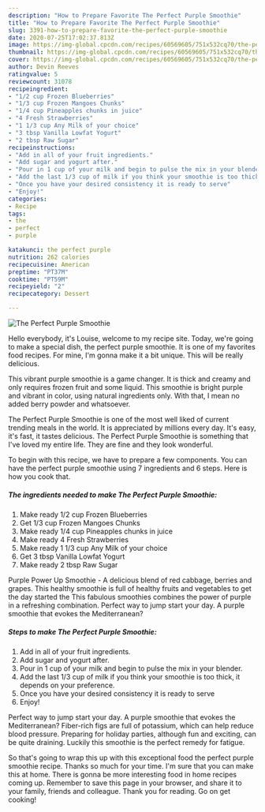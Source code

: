 ```yaml
---
description: "How to Prepare Favorite The Perfect Purple Smoothie"
title: "How to Prepare Favorite The Perfect Purple Smoothie"
slug: 3391-how-to-prepare-favorite-the-perfect-purple-smoothie
date: 2020-07-25T17:02:37.813Z
image: https://img-global.cpcdn.com/recipes/60569605/751x532cq70/the-perfect-purple-smoothie-recipe-main-photo.jpg
thumbnail: https://img-global.cpcdn.com/recipes/60569605/751x532cq70/the-perfect-purple-smoothie-recipe-main-photo.jpg
cover: https://img-global.cpcdn.com/recipes/60569605/751x532cq70/the-perfect-purple-smoothie-recipe-main-photo.jpg
author: Devin Reeves
ratingvalue: 5
reviewcount: 31078
recipeingredient:
- "1/2 cup Frozen Blueberries"
- "1/3 cup Frozen Mangoes Chunks"
- "1/4 cup Pineapples chunks in juice"
- "4 Fresh Strawberries"
- "1 1/3 cup Any Milk of your choice"
- "3 tbsp Vanilla Lowfat Yogurt"
- "2 tbsp Raw Sugar"
recipeinstructions:
- "Add in all of your fruit ingredients."
- "Add sugar and yogurt after."
- "Pour in 1 cup of your milk and begin to pulse the mix in your blender."
- "Add the last 1/3 cup of milk if you think your smoothie is too thick, it depends on your preference."
- "Once you have your desired consistency it is ready to serve"
- "Enjoy!"
categories:
- Recipe
tags:
- the
- perfect
- purple

katakunci: the perfect purple 
nutrition: 262 calories
recipecuisine: American
preptime: "PT37M"
cooktime: "PT59M"
recipeyield: "2"
recipecategory: Dessert

---
```



![The Perfect Purple Smoothie](https://img-global.cpcdn.com/recipes/60569605/751x532cq70/the-perfect-purple-smoothie-recipe-main-photo.jpg)

Hello everybody, it's Louise, welcome to my recipe site. Today, we're going to make a special dish, the perfect purple smoothie. It is one of my favorites food recipes. For mine, I'm gonna make it a bit unique. This will be really delicious.

This vibrant purple smoothie is a game changer. It is thick and creamy and only requires frozen fruit and some liquid. This smoothie is bright purple and vibrant in color, using natural ingredients only. With that, I mean no added berry powder and whatsoever.

The Perfect Purple Smoothie is one of the most well liked of current trending meals in the world. It is appreciated by millions every day. It's easy, it's fast, it tastes delicious. The Perfect Purple Smoothie is something that I've loved my entire life. They are fine and they look wonderful.


To begin with this recipe, we have to prepare a few components. You can have the perfect purple smoothie using 7 ingredients and 6 steps. Here is how you cook that.

<!--inarticleads1-->

##### The ingredients needed to make The Perfect Purple Smoothie:

1. Make ready 1/2 cup Frozen Blueberries
1. Get 1/3 cup Frozen Mangoes Chunks
1. Make ready 1/4 cup Pineapples chunks in juice
1. Make ready 4 Fresh Strawberries
1. Make ready 1 1/3 cup Any Milk of your choice
1. Get 3 tbsp Vanilla Lowfat Yogurt
1. Make ready 2 tbsp Raw Sugar


Purple Power Up Smoothie - A delicious blend of red cabbage, berries and grapes. This healthy smoothie is full of healthy fruits and vegetables to get the day started the This fabulous smoothies combines the power of purple in a refreshing combination. Perfect way to jump start your day. A purple smoothie that evokes the Mediterranean? 

<!--inarticleads2-->

##### Steps to make The Perfect Purple Smoothie:

1. Add in all of your fruit ingredients.
1. Add sugar and yogurt after.
1. Pour in 1 cup of your milk and begin to pulse the mix in your blender.
1. Add the last 1/3 cup of milk if you think your smoothie is too thick, it depends on your preference.
1. Once you have your desired consistency it is ready to serve
1. Enjoy!


Perfect way to jump start your day. A purple smoothie that evokes the Mediterranean? Fiber-rich figs are full of potassium, which can help reduce blood pressure. Preparing for holiday parties, although fun and exciting, can be quite draining. Luckily this smoothie is the perfect remedy for fatigue. 

So that's going to wrap this up with this exceptional food the perfect purple smoothie recipe. Thanks so much for your time. I'm sure that you can make this at home. There is gonna be more interesting food in home recipes coming up. Remember to save this page in your browser, and share it to your family, friends and colleague. Thank you for reading. Go on get cooking!
